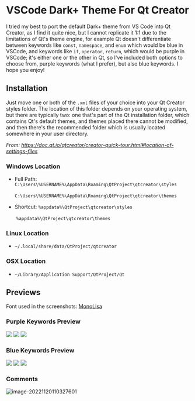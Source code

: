 # VSCode Dark+ Theme For Qt Creator

I tried my best to port the default Dark+ theme from VS Code into Qt Creator, as I find it quite nice, but I cannot replicate it 1:1 due to the limitations of Qt's theme engine, for example Qt doesn't differentiate between keywords like `const`, `namespace`, and `enum` which would be blue in VSCode, and keywords like `if`, `operator`, `return`, which would be purple in VSCode; it's either one or the other in Qt, so I've included both options to choose from, purple keywords (what I prefer), but also blue keywords. I hope you enjoy!

## Installation
Just move one or both of the `.xml` files of your choice into your Qt Creator styles folder. The location of this folder depends on your operating system, but there are typically two: one that's part of the Qt installation folder, which contains Qt's default themes, and themes placed there cannot be modified, and then there's the recommended folder which is usually located somewhere in your user directory.

_From: https://doc.qt.io/qtcreator/creator-quick-tour.html#location-of-settings-files_

### Windows Location
- Full Path: `C:\Users\%USERNAME%\AppData\Roaming\QtProject\qtcreator\styles`

  ​				  `C:\Users\%USERNAME%\AppData\Roaming\QtProject\qtcreator\themes`

- Shortcut: `%appdata%\QtProject\qtcreator\styles`

  ​                 `%appdata%\QtProject\qtcreator\themes`

### Linux Location
- `~/.local/share/data/QtProject/qtcreator`

### OSX Location
- `~/Library/Application Support/QtProject/Qt`

## Previews
Font used in the screenshots:  [MonoLisa](https://www.monolisa.dev/)

### Purple Keywords Preview 
![](screenshots/purple1.png)
![](screenshots/purple2.png)
![](screenshots/purple3.png)

### Blue Keywords Preview
![](screenshots/blue1.png)
![](screenshots/blue2.png)
![](screenshots/blue3.png)

### Comments
![image-20221120110327601](screenshots/image-20221120110327601.png)
